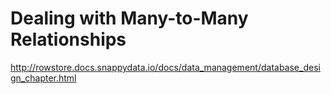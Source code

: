# Dealing with Many-to-Many Relationships 
http://rowstore.docs.snappydata.io/docs/data_management/database_design_chapter.html